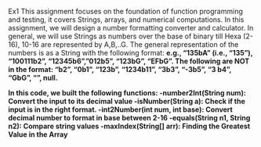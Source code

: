Ex1
This assignment focuses on the foundation of function programming and testing, it covers Strings, arrays, and numerical computations.
In this assignment, we will design a number formatting converter and calculator.
In general, we will use Strings as numbers over the base of binary till Hexa (2-16), 10-16 are represented by A,B,..G.
The general representation of the numbers is as a String with the following format: <number><b><base> 
e.g., “135bA” (i.e., “135”), “100111b2”, “12345b6”,”012b5”, “123bG”, “EFbG”. 
The following are NOT in the format: 
“b2”, “0b1”, “123b”, “1234b11”, “3b3”, “-3b5”, “3 b4”, “GbG”, “”, null.


In this code, we built the following functions:
-number2Int(String num): Convert the input to its decimal value 
-isNumber(String a): Check if the input is in the right format.
-int2Number(int num, int base): Convert decimal number to format in base between 2-16
-equals(String n1, String n2): Compare string values
-maxIndex(String[] arr): Finding the Greatest Value in the Array

